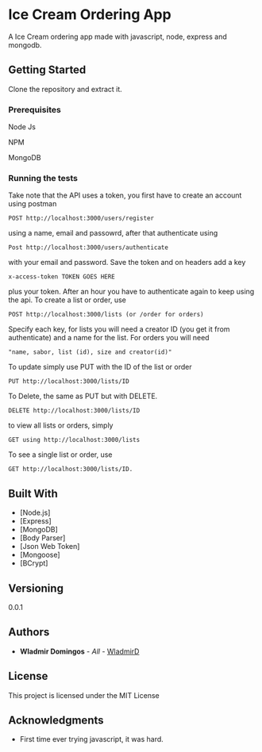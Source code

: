 # Ice Cream Ordering App

A Ice Cream ordering app made with javascript, node, express and mongodb.

## Getting Started

Clone the repository and extract it.
### Prerequisites

Node Js

NPM

MongoDB

### Running the tests

Take note that the API uses a token, you first have to create an account using postman

```
POST http://localhost:3000/users/register
```

using a name, email and passowrd, after that authenticate using 

```
Post http://localhost:3000/users/authenticate
```

with your email and password. Save the token and on headers add a key 

```
x-access-token TOKEN GOES HERE
```

plus your token. After an hour you have to authenticate again to keep using the api. To create a list or order, use 

```
POST http://localhost:3000/lists (or /order for orders)
```

Specify each key, for lists you will need a creator ID (you get it from authenticate) and a name for the list. For orders you will need 

```
"name, sabor, list (id), size and creator(id)"
```

To update simply use PUT with the ID of the list or order

```
PUT http://localhost:3000/lists/ID
```

To Delete, the same as PUT but with DELETE.

```
DELETE http://localhost:3000/lists/ID
```

to view all lists or orders, simply 

```
GET using http://localhost:3000/lists
```

To see a single list or order, use 

```
GET http://localhost:3000/lists/ID.
```

## Built With

* [Node.js]
* [Express]
* [MongoDB]
* [Body Parser]
* [Json Web Token]
* [Mongoose]
* [BCrypt]



## Versioning

0.0.1

## Authors

* **Wladmir Domingos** - *All* - [WladmirD](https://github.com/WladmirD)

## License

This project is licensed under the MIT License

## Acknowledgments

* First time ever trying javascript, it was hard.

